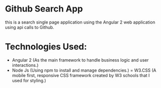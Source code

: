 # Github Search App

this is a search single page application using the Angular 2 web application using api calls to Github.

# Technologies Used:

- Angular 2 (As the main framework to handle business logic and user interactions.)
- Node Js (Using npm to install and manage dependencies.)
= W3.CSS (A mobile first, responsive CSS framework created by W3 schools that I used for styling.)